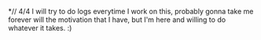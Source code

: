 *// 4/4 I will try to do logs everytime I work on this, probably gonna take me forever will the motivation that I have, but I'm here and willing to do whatever it takes. :)